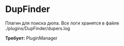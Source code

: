 DupFinder
=========

Плагин для поиска дюпа.
Все логи хранятся в файле ./plugins/DupFinder/dupers.log

<b>Требует:</b> PluginManager

